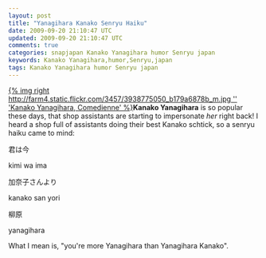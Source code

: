 ```yaml
---           
layout: post
title: "Yanagihara Kanako Senryu Haiku"
date: 2009-09-20 21:10:47 UTC
updated: 2009-09-20 21:10:47 UTC
comments: true
categories: snapjapan Kanako Yanagihara humor Senryu japan
keywords: Kanako Yanagihara,humor,Senryu,japan
tags: Kanako Yanagihara humor Senryu japan
---
```

 

[{% img right http://farm4.static.flickr.com/3457/3938775050_b179a6878b_m.jpg '' 'Kanako Yanagihara, Comedienne' %}](http://www.flickr.com/photos/81796435@N00/3938775050 "View 'Kanako Yanagihara, Comedienne' on Flickr.com")**Kanako Yanagihara** is so popular these days, that shop assistants are starting to impersonate _her_ right back! I heard a shop full of assistants doing their best Kanako schtick, so a senryu haiku came to mind: 


> 


君は今


kimi wa ima


加奈子さんより


kanako san yori


柳原


yanagihara





What I mean is, "you're more Yanagihara than Yanagihara Kanako". 

